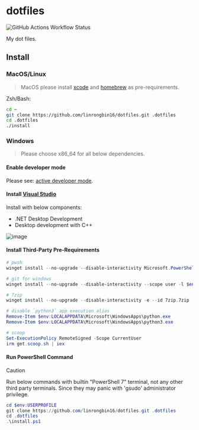 # dotfiles

![GitHub Actions Workflow Status](https://img.shields.io/github/actions/workflow/status/linrongbin16/dotfiles/ci.yml?label=ci)

My dot files.

## Install

### MacOS/Linux

> MacOS please install [xcode](https://developer.apple.com/support/xcode/) and [homebrew](https://brew.sh/) as pre-requirements.

Zsh/Bash:

```bash
cd ~
git clone https://github.com/linrongbin16/dotfiles.git .dotfiles
cd .dotfiles
./install
```

### Windows

> Please choose x86_64 for all below dependencies.

#### Enable developer mode

Please see: [active developer mode](https://learn.microsoft.com/en-us/windows/apps/get-started/enable-your-device-for-development#activate-developer-mode).

#### Install [Visual Studio](https://www.visualstudio.com/)

Install with below components:

- .NET Desktop Development
- Desktop development with C++

![image](https://github.com/linrongbin16/lin.nvim/assets/6496887/bca811b5-8b1a-42c0-9283-c38e75f2f06a)

#### Install Third-Party Pre-Requirements

```powershell
# pwsh
winget install --no-upgrade --disable-interactivity Microsoft.PowerShell

# git for windows
winget install --no-upgrade --disable-interactivity --scope user -l $env:USERPROFILE\.local\bin\git --custom "/LOADINF=$env:USERPROFILE\.dotfiles\git_for_windows.ini" --id Git.Git -e --source winget

# 7zip
winget install --no-upgrade --disable-interactivity -e --id 7zip.7zip

# disable `python3` app execution alias
Remove-Item $env:LOCALAPPDATA\Microsoft\WindowsApps\python.exe
Remove-Item $env:LOCALAPPDATA\Microsoft\WindowsApps\python3.exe

# scoop
Set-ExecutionPolicy RemoteSigned -Scope CurrentUser
irm get.scoop.sh | iex
```

#### Run PowerShell Command

> [!CAUTION]
> Run below commands with builtin "PowerShell 7" terminal, not any other third party terminals.
> Since they may panic with 'gsudo' administrator privilege.

```powershell
cd $env:USERPROFILE
git clone https://github.com/linrongbin16/dotfiles.git .dotfiles
cd .dotfiles
.\install.ps1
```

